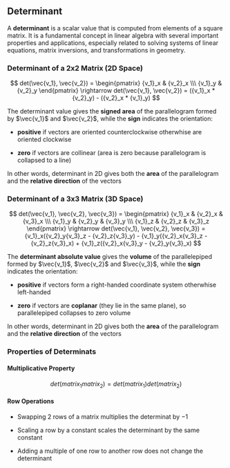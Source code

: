 ## Determinant

A **determinant** is a scalar value that is computed from elements of a square matrix. It is a fundamental concept in linear algebra with several important properties and applications, especially related to solving systems of linear equations, matrix inversions, and transformations in geometry.

### Determinant of a 2x2 Matrix (2D Space)

$$
det(\vec{v_1}, \vec{v_2}) = \begin{pmatrix} {v_1}_x & {v_2}_x \\\ {v_1}_y & {v_2}_y \end{pmatrix} \rightarrow det(\vec{v_1}, \vec{v_2}) = ({v_1}_x * {v_2}_y) - ({v_2}_x * {v_1}_y)
$$

The determinant value gives the **signed area** of the parallelogram formed by $\vec{v_1}$ and $\vec{v_2}$, while the **sign** indicates the orientation:

- **positive** if vectors are oriented counterclockwise otherwhise are oriented clockwise

- **zero** if vectors are collinear (area is zero because parallelogram is collapsed to a line)

In other words, determinant in 2D gives both the **area** of the parallelogram and the **relative direction** of the vectors

### Determinant of a 3x3 Matrix (3D Space)

$$
det(\vec{v_1}, \vec{v_2}, \vec{v_3}) = \begin{pmatrix} {v_1}_x & {v_2}_x & {v_3}_x \\\ {v_1}_y & {v_2}_y  & {v_3}_y \\\ {v_1}_z & {v_2}_z  & {v_3}_z \end{pmatrix} \rightarrow det(\vec{v_1}, \vec{v_2}, \vec{v_3}) = {v_1}_x({v_2}_y{v_3}_z - {v_2}_z{v_3}_y) - {v_1}_y({v_2}_x{v_3}_z - {v_2}_z{v_3}_x) + {v_1}_z({v_2}_x{v_3}_y - {v_2}_y{v_3}_x)
$$

The **determinant absolute value** gives the **volume** of the parallelepiped formed by $\vec{v_1}$, $\vec{v_2}$ and $\vec{v_3}$, while the **sign** indicates the orientation:

* **positive** if vectors form a  right-handed coordinate system otherwhise left-handed

* **zero** if vectors are **coplanar** (they lie in the same plane), so parallelepiped collapses to zero volume

In other words, determinant in 2D gives both the **area** of the parallelogram and the **relative direction** of the vectors

### Properties of Determinats

#### Multiplicative Property

$$
det(matrix_1matrix_2) = det(matrix_1)det(matrix_2)
$$

#### Row Operations

- Swapping 2 rows of a matrix multiplies the determinat by $-1$

- Scaling a row by a constant scales the determinant by the same constant

- Adding a multiple of one row to another row does not change the determinant
